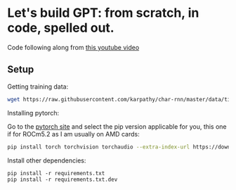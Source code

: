 # Let's build GPT: from scratch, in code, spelled out.

Code following along from [this youtube video](https://www.youtube.com/watch?v=kCc8FmEb1nY)

## Setup

Getting training data:
```sh
wget https://raw.githubusercontent.com/karpathy/char-rnn/master/data/tinyshakespeare/input.txt
```

Installing pytorch:

Go to the [pytorch site](https://pytorch.org/) and select the pip version applicable for you, this one if for ROCm5.2 as I am usually on AMD cards:

```sh
pip install torch torchvision torchaudio --extra-index-url https://download.pytorch.org/whl/rocm5.2
```

Install other dependencies:

```
pip install -r requirements.txt
pip install -r requirements.txt.dev
```
